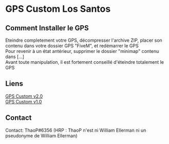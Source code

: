 # GPS Custom Los Santos

## Comment Installer le GPS

Eteindre completement votre GPS, décompresser l'archive ZIP, placer son contenu dans votre dossier GPS "FiveM", et redémarrer le GPS  
Pour revenir à un état antérieur, supprimer le dossier "minimap" contenu dans [...]  
Avant toute manipulation, il est fortement conseillé d'éteindre totalement le GPS

## Liens

[GPS Custom v2.0](https://pages.github.com/)  
[GPS Custom v1.0](https://pages.github.com/)  

## Contact
Contact: ThaoP#6356 (HRP : ThaoP n'est ni William Ellerman ni un pseudonyme de William Ellerman)
